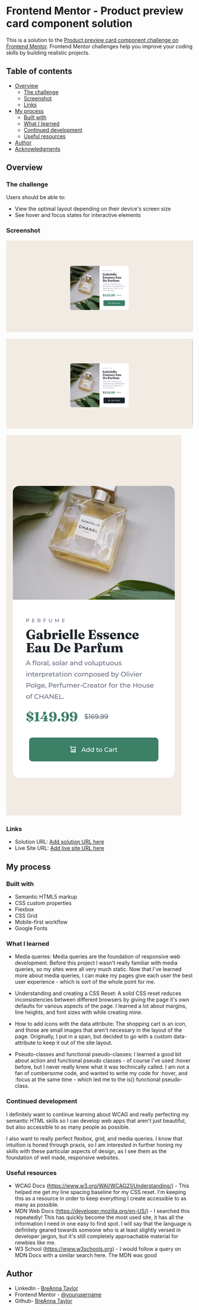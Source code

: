 # Frontend Mentor - Product preview card component solution

This is a solution to the [Product preview card component challenge on Frontend Mentor](https://www.frontendmentor.io/challenges/product-preview-card-component-GO7UmttRfa). Frontend Mentor challenges help you improve your coding skills by building realistic projects.

## Table of contents

- [Overview](#overview)
  - [The challenge](#the-challenge)
  - [Screenshot](#screenshot)
  - [Links](#links)
- [My process](#my-process)
  - [Built with](#built-with)
  - [What I learned](#what-i-learned)
  - [Continued development](#continued-development)
  - [Useful resources](#useful-resources)
- [Author](#author)
- [Acknowledgments](#acknowledgments)

## Overview

### The challenge

Users should be able to:

- View the optimal layout depending on their device's screen size
- See hover and focus states for interactive elements

### Screenshot

![Desktop Screenshot](./final_design/final_%20desktop_image.png)

![Active Screenshot](./final_design/final_desktop_active.png)

![Mobile Screenshot](./final_design/final_mobile_image.png)

### Links

- Solution URL: [Add solution URL here](https://github.com/breannataylor/frontendmentor_product_preview_card_component)
- Live Site URL: [Add live site URL here](https://breannataylor.github.io/frontendmentor_product_preview_card_component/)

## My process

### Built with

- Semantic HTML5 markup
- CSS custom properties
- Flexbox
- CSS Grid
- Mobile-first workflow
- Google Fonts

### What I learned

- Media queries: Media queries are the foundation of responsive web development. Before this project I wasn't really familiar with media queries, so my sites were all very much static. Now that I've learned more about media queries, I can make my pages give each user the best user experience - which is sort of the whole point for me.

- Understanding and creating a CSS Reset: A solid CSS reset reduces inconsistencies between different browsers by giving the page it's own defaults for various aspects of the page. I learned a lot about margins, line heights, and font sizes with while creating mine.

- How to add icons with the data attribute: The shopping cart is an icon, and those are small images that aren't necessary in the layout of the page. Originally, I put in a span, but decided to go with a custom data- attribute to keep it out of the site layout.

- Pseudo-classes and functional pseudo-classes: I learned a good bit about action and functional pseudo classes - of course I've used :hover before, but I never really knew what it was technically called. I am not a fan of cumbersome code, and wanted to write my code for :hover, and :focus at the same time - which led me to the is() functional pseudo-class.

### Continued development

I definitely want to continue learning about WCAG and really perfecting my semantic HTML skills so I can develop web apps that aren't just beautiful, but also accessible to as many people as possible.

I also want to really perfect flexbox, grid, and media queries. I know that intuition is honed through praxis, so I am interested in further honing my skills with these particular aspects of design, as I see them as the foundation of well made, responsive websites.

### Useful resources

- WCAG Docs (https://www.w3.org/WAI/WCAG21/Understanding/) - This helped me get my line spacing baseline for my CSS reset. I'm keeping this as a resource in order to keep everything I create accessible to as many as possible.
- MDN Web Docs (https://developer.mozilla.org/en-US/) - I searched this repeatedly! This has quickly become the most used site, it has all the information I need in one easy to find spot. I will say that the language is definitely geared towards someone who is at least slightly versed in developer jargon, but it's still completely approachable material for newbies like me.
- W3 School (https://www.w3schools.org) - I would follow a query on MDN Docs with a similar search here. The MDN was good

## Author

- LinkedIn - [BreAnna Taylor](https://www.linkedin.com/in/breanna-taylor-841468155/)
- Frontend Mentor - [@yourusername](https://www.frontendmentor.io/profile/yourusername)
- Github- [BreAnna Taylor](https://github.com/breannataylor)
